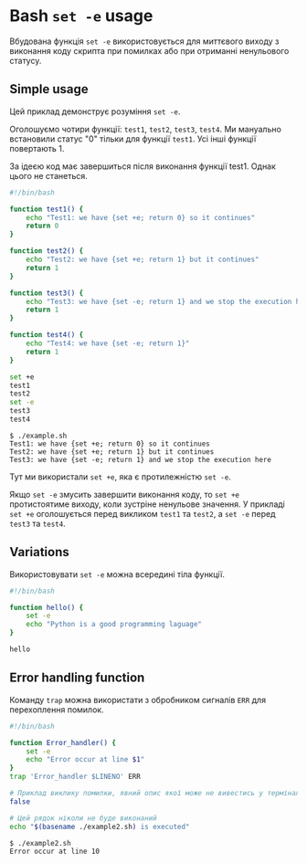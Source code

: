 # Bash `set -e` usage

Вбудована функція `set -e` використовується для миттєвого виходу з виконання коду скрипта при помилках або при отриманні ненульового статусу.  

## Simple usage

Цей приклад демонструє розуміння `set -e`.

Оголошуємо чотири функції: `test1`, `test2`, `test3`, `test4`.
Ми мануально встановили статус "0" тільки для функції `test1`.
Усі інші функції повертають 1.  

За ідеєю код має завершиться після виконання функції test1. Однак цього не станеться.

~~~bash
#!/bin/bash

function test1() {
    echo "Test1: we have {set +e; return 0} so it continues"
    return 0
}

function test2() {
    echo "Test2: we have {set +e; return 1} but it continues"
    return 1
}

function test3() {
    echo "Test3: we have {set -e; return 1} and we stop the execution here"
    return 1
}

function test4() {
    echo "Test4: we have {set -e; return 1}"
    return 1
}

set +e
test1
test2
set -e
test3
test4
~~~

~~~shell
$ ./example.sh
Test1: we have {set +e; return 0} so it continues
Test2: we have {set +e; return 1} but it continues
Test3: we have {set -e; return 1} and we stop the execution here
~~~

Тут ми використали `set +e`, яка є протилежністю `set -e`.  

Якщо `set -e` змусить завершити виконання коду, то `set +e` протистоятиме виходу,
коли зустріне ненульове значення.
У прикладі `set +e` оголошується перед викликом `test1` та `test2`, а `set -e` перед `test3` та `test4`.

## Variations

Використовувати `set -e` можна всередині тіла функції.

~~~bash
#!/bin/bash

function hello() {
    set -e
    echo "Python is a good programming laguage"
}

hello
~~~

## Error handling function

Команду `trap` можна використати з обробником сигналів `ERR` для перехоплення помилок.

~~~bash
#!/bin/bash

function Error_handler() {
    set -e 
    echo "Error occur at line $1"
}
trap 'Error_handler $LINENO' ERR

# Приклад виклику помилки, явний опис якої може не вивестись у термінал
false

# Цей рядок ніколи не буде виконаний
echo "$(basename ./example2.sh) is executed"
~~~

~~~shell
$ ./example2.sh
Error occur at line 10
~~~
